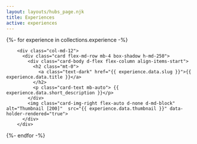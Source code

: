 ```yaml
---
layout: layouts/hubs_page.njk
title: Experiences
active: experiences 
---
```


   <div class="row mb-2">

{%- for experience in collections.experience -%}

  
        <div class="col-md-12">
          <div class="card flex-md-row mb-4 box-shadow h-md-250">
            <div class="card-body d-flex flex-column align-items-start">           
              <h2 class="mt-0">
                <a class="text-dark" href="{{ experience.data.slug }}">{{ experience.data.title }}</a>
              </h2>
              <p class="card-text mb-auto"> {{ experience.data.short_description }}</p>
            </div>
            <img class="card-img-right flex-auto d-none d-md-block"  alt="Thumbnail [200]"  src="{{ experience.data.thumbnail }}" data-holder-rendered="true">
          </div>
        </div>
       
{%- endfor -%}
</div> 